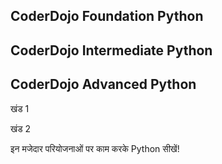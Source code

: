 ## CoderDojo Foundation Python

## CoderDojo Intermediate Python

## CoderDojo Advanced Python

खंड 1

खंड 2

इन मजेदार परियोजनाओं पर काम करके Python सीखें!